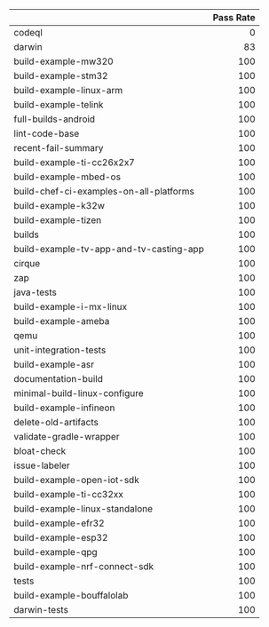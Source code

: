 |                                         |   Pass Rate |
|:----------------------------------------|------------:|
| codeql                                  |           0 |
| darwin                                  |          83 |
| build-example-mw320                     |         100 |
| build-example-stm32                     |         100 |
| build-example-linux-arm                 |         100 |
| build-example-telink                    |         100 |
| full-builds-android                     |         100 |
| lint-code-base                          |         100 |
| recent-fail-summary                     |         100 |
| build-example-ti-cc26x2x7               |         100 |
| build-example-mbed-os                   |         100 |
| build-chef-ci-examples-on-all-platforms |         100 |
| build-example-k32w                      |         100 |
| build-example-tizen                     |         100 |
| builds                                  |         100 |
| build-example-tv-app-and-tv-casting-app |         100 |
| cirque                                  |         100 |
| zap                                     |         100 |
| java-tests                              |         100 |
| build-example-i-mx-linux                |         100 |
| build-example-ameba                     |         100 |
| qemu                                    |         100 |
| unit-integration-tests                  |         100 |
| build-example-asr                       |         100 |
| documentation-build                     |         100 |
| minimal-build-linux-configure           |         100 |
| build-example-infineon                  |         100 |
| delete-old-artifacts                    |         100 |
| validate-gradle-wrapper                 |         100 |
| bloat-check                             |         100 |
| issue-labeler                           |         100 |
| build-example-open-iot-sdk              |         100 |
| build-example-ti-cc32xx                 |         100 |
| build-example-linux-standalone          |         100 |
| build-example-efr32                     |         100 |
| build-example-esp32                     |         100 |
| build-example-qpg                       |         100 |
| build-example-nrf-connect-sdk           |         100 |
| tests                                   |         100 |
| build-example-bouffalolab               |         100 |
| darwin-tests                            |         100 |